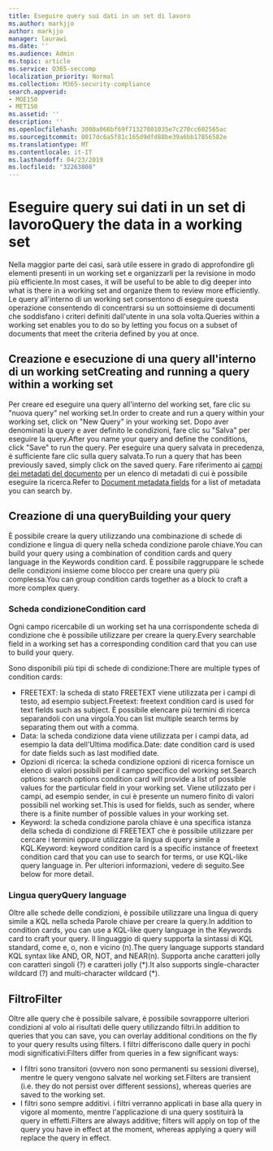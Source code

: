 ```yaml
---
title: Eseguire query sui dati in un set di lavoro
ms.author: markjjo
author: markjjo
manager: laurawi
ms.date: ''
ms.audience: Admin
ms.topic: article
ms.service: O365-seccomp
localization_priority: Normal
ms.collection: M365-security-compliance
search.appverid:
- MOE150
- MET150
ms.assetid: ''
description: ''
ms.openlocfilehash: 3000a066bf69f71327801035e7c270cc602565ac
ms.sourcegitcommit: 0017dc6a5f81c165d9dfd88be39a6bb17856582e
ms.translationtype: MT
ms.contentlocale: it-IT
ms.lasthandoff: 04/23/2019
ms.locfileid: "32263808"
---
```

# <a name="query-the-data-in-a-working-set"></a><span data-ttu-id="c10ec-102">Eseguire query sui dati in un set di lavoro</span><span class="sxs-lookup"><span data-stu-id="c10ec-102">Query the data in a working set</span></span>

<span data-ttu-id="c10ec-103">Nella maggior parte dei casi, sarà utile essere in grado di approfondire gli elementi presenti in un working set e organizzarli per la revisione in modo più efficiente.</span><span class="sxs-lookup"><span data-stu-id="c10ec-103">In most cases, it will be useful to be able to dig deeper into what is there in a working set and organize them to review more efficiently.</span></span> <span data-ttu-id="c10ec-104">Le query all'interno di un working set consentono di eseguire questa operazione consentendo di concentrarsi su un sottoinsieme di documenti che soddisfano i criteri definiti dall'utente in una sola volta.</span><span class="sxs-lookup"><span data-stu-id="c10ec-104">Queries within a working set enables you to do so by letting you focus on a subset of documents that meet the criteria defined by you at once.</span></span>

## <a name="creating-and-running-a-query-within-a-working-set"></a><span data-ttu-id="c10ec-105">Creazione e esecuzione di una query all'interno di un working set</span><span class="sxs-lookup"><span data-stu-id="c10ec-105">Creating and running a query within a working set</span></span>

<span data-ttu-id="c10ec-106">Per creare ed eseguire una query all'interno del working set, fare clic su "nuova query" nel working set.</span><span class="sxs-lookup"><span data-stu-id="c10ec-106">In order to create and run a query within your working set, click on "New Query" in your working set.</span></span> <span data-ttu-id="c10ec-107">Dopo aver denominati la query e aver definito le condizioni, fare clic su "Salva" per eseguire la query.</span><span class="sxs-lookup"><span data-stu-id="c10ec-107">After you name your query and define the conditions, click "Save" to run the query.</span></span> <span data-ttu-id="c10ec-108">Per eseguire una query salvata in precedenza, è sufficiente fare clic sulla query salvata.</span><span class="sxs-lookup"><span data-stu-id="c10ec-108">To run a query that has been previously saved, simply click on the saved query.</span></span> <span data-ttu-id="c10ec-109">Fare riferimento ai [campi dei metadati del documento](document-metadata-fields.md) per un elenco di metadati di cui è possibile eseguire la ricerca.</span><span class="sxs-lookup"><span data-stu-id="c10ec-109">Refer to [Document metadata fields](document-metadata-fields.md) for a list of metadata you can search by.</span></span>

## <a name="building-your-query"></a><span data-ttu-id="c10ec-110">Creazione di una query</span><span class="sxs-lookup"><span data-stu-id="c10ec-110">Building your query</span></span>

<span data-ttu-id="c10ec-111">È possibile creare la query utilizzando una combinazione di schede di condizione e lingua di query nella scheda condizione parole chiave.</span><span class="sxs-lookup"><span data-stu-id="c10ec-111">You can build your query using a combination of condition cards and query language in the Keywords condition card.</span></span> <span data-ttu-id="c10ec-112">È possibile raggruppare le schede delle condizioni insieme come blocco per creare una query più complessa.</span><span class="sxs-lookup"><span data-stu-id="c10ec-112">You can group condition cards together as a block to craft a more complex query.</span></span>

### <a name="condition-card"></a><span data-ttu-id="c10ec-113">Scheda condizione</span><span class="sxs-lookup"><span data-stu-id="c10ec-113">Condition card</span></span>

<span data-ttu-id="c10ec-114">Ogni campo ricercabile di un working set ha una corrispondente scheda di condizione che è possibile utilizzare per creare la query.</span><span class="sxs-lookup"><span data-stu-id="c10ec-114">Every searchable field in a working set has a corresponding condition card that you can use to build your query.</span></span>

<span data-ttu-id="c10ec-115">Sono disponibili più tipi di schede di condizione:</span><span class="sxs-lookup"><span data-stu-id="c10ec-115">There are multiple types of condition cards:</span></span>
- <span data-ttu-id="c10ec-116">FREETEXT: la scheda di stato FREETEXT viene utilizzata per i campi di testo, ad esempio subject.</span><span class="sxs-lookup"><span data-stu-id="c10ec-116">Freetext: freetext condition card is used for text fields such as subject.</span></span> <span data-ttu-id="c10ec-117">È possibile elencare più termini di ricerca separandoli con una virgola.</span><span class="sxs-lookup"><span data-stu-id="c10ec-117">You can list multiple search terms by separating them out with a comma.</span></span>
- <span data-ttu-id="c10ec-118">Data: la scheda condizione data viene utilizzata per i campi data, ad esempio la data dell'Ultima modifica.</span><span class="sxs-lookup"><span data-stu-id="c10ec-118">Date: date condition card is used for date fields such as last modified date.</span></span>
- <span data-ttu-id="c10ec-119">Opzioni di ricerca: la scheda condizione opzioni di ricerca fornisce un elenco di valori possibili per il campo specifico del working set.</span><span class="sxs-lookup"><span data-stu-id="c10ec-119">Search options: search options condition card will provide a list of possible values for the particular field in your working set.</span></span> <span data-ttu-id="c10ec-120">Viene utilizzato per i campi, ad esempio sender, in cui è presente un numero finito di valori possibili nel working set.</span><span class="sxs-lookup"><span data-stu-id="c10ec-120">This is used for fields, such as sender, where there is a finite number of possible values in your working set.</span></span>
- <span data-ttu-id="c10ec-121">Keyword: la scheda condizione parola chiave è una specifica istanza della scheda di condizione di FREETEXT che è possibile utilizzare per cercare i termini oppure utilizzare la lingua di query simile a KQL.</span><span class="sxs-lookup"><span data-stu-id="c10ec-121">Keyword: keyword condition card is a specific instance of freetext condition card that you can use to search for terms, or use KQL-like query language in.</span></span> <span data-ttu-id="c10ec-122">Per ulteriori informazioni, vedere di seguito.</span><span class="sxs-lookup"><span data-stu-id="c10ec-122">See below for more detail.</span></span>

### <a name="query-language"></a><span data-ttu-id="c10ec-123">Lingua query</span><span class="sxs-lookup"><span data-stu-id="c10ec-123">Query language</span></span>

<span data-ttu-id="c10ec-124">Oltre alle schede delle condizioni, è possibile utilizzare una lingua di query simile a KQL nella scheda Parole chiave per creare la query.</span><span class="sxs-lookup"><span data-stu-id="c10ec-124">In addition to condition cards, you can use a KQL-like query language in the Keywords card to craft your query.</span></span> <span data-ttu-id="c10ec-125">Il linguaggio di query supporta la sintassi di KQL standard, come e, o, non e vicino (n).</span><span class="sxs-lookup"><span data-stu-id="c10ec-125">The query language supports standard KQL syntax like AND, OR, NOT, and NEAR(n).</span></span> <span data-ttu-id="c10ec-126">Supporta anche caratteri jolly con caratteri singoli (?) e caratteri jolly (\*).</span><span class="sxs-lookup"><span data-stu-id="c10ec-126">It also supports single-character wildcard (?) and multi-character wildcard (\*).</span></span>

## <a name="filter"></a><span data-ttu-id="c10ec-127">Filtro</span><span class="sxs-lookup"><span data-stu-id="c10ec-127">Filter</span></span>

<span data-ttu-id="c10ec-128">Oltre alle query che è possibile salvare, è possibile sovrapporre ulteriori condizioni al volo ai risultati delle query utilizzando filtri.</span><span class="sxs-lookup"><span data-stu-id="c10ec-128">In addition to queries that you can save, you can overlay additional conditions on the fly to your query results using filters.</span></span> <span data-ttu-id="c10ec-129">I filtri differiscono dalle query in pochi modi significativi:</span><span class="sxs-lookup"><span data-stu-id="c10ec-129">Filters differ from queries in a few significant ways:</span></span>
- <span data-ttu-id="c10ec-130">I filtri sono transitori (ovvero non sono permanenti su sessioni diverse), mentre le query vengono salvate nel working set.</span><span class="sxs-lookup"><span data-stu-id="c10ec-130">Filters are transient (i.e. they do not persist over different sessions), whereas queries are saved to the working set.</span></span>
- <span data-ttu-id="c10ec-131">I filtri sono sempre additivi. i filtri verranno applicati in base alla query in vigore al momento, mentre l'applicazione di una query sostituirà la query in effetti.</span><span class="sxs-lookup"><span data-stu-id="c10ec-131">Filters are always additive; filters will apply on top of the query you have in effect at the moment, whereas applying a query will replace the query in effect.</span></span>